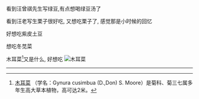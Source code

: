 看到汪曾祺先生写绿豆,有点想喝绿豆汤了 

看到汪老写生栗子很好吃, 又想吃栗子了, 感觉那是小时候的回忆

好想吃紫皮土豆

想吃冬苋菜

木耳菜[^1]又是什么, 好想吃 
![木耳菜](https://pic.baike.soso.com/ugc/baikepic2/28268/20220316104144-564690372_png_1368_1026_3444138.jpg/0_90)















---

[^1]: [木耳菜](https://baike.baidu.com/item/木耳菜/8028260#:~:text=木耳菜) （学名：Gynura cusimbua (D.,Don) S. Moore）是菊科、菊三七属多年生高大草本植物，高可达2米。